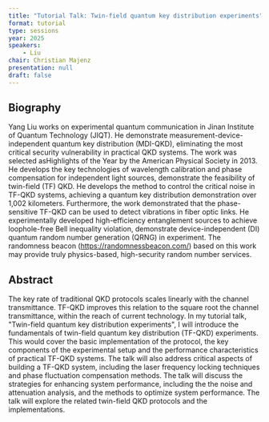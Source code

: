 ```yaml
---
title: "Tutorial Talk: Twin-field quantum key distribution experiments"
format: tutorial
type: sessions
year: 2025
speakers:
    - Liu
chair: Christian Majenz
presentation: null
draft: false
---
```


## Biography

Yang Liu works on experimental quantum communication in Jinan Institute of Quantum Technology (JIQT). He demonstrate measurement-device-independent quantum key distribution (MDI-QKD), eliminating the most critical security vulnerability in practical QKD systems. The work was selected asHighlights of the Year by the American Physical Society in 2013. He develops the key technologies of wavelength calibration and phase compensation for independent light sources, demonstrate the feasibility of twin-field (TF) QKD. He develops the method to control the critical noise in TF-QKD systems, achieving a quantum key distribution demonstration over 1,002 kilometers. Furthermore, the work demonstrated that the phase-sensitive TF-QKD can be used to detect vibrations in fiber optic links. He experimentally developed high-efficiency entanglement sources to achieve loophole-free Bell inequality violation, demonstrate device-independent (DI) quantum random number generation (QRNG) in experiment. The randomness beacon (https://randomnessbeacon.com/) based on this work may provide truly physics-based, high-security random number services.

## Abstract

The key rate of traditional QKD protocols scales linearly with the channel transmittance. TF-QKD improves this relation to the square root the channel transmittance, within the reach of current technology. In my tutorial talk, "Twin-field quantum key distribution experiments", I will introduce the fundamentals of twin-field quantum key distribution (TF-QKD) experiments. This would cover the basic implementation of the protocol, the key components of the experimental setup and the performance characteristics of practical TF-QKD systems. The talk will also address critical aspects of building a TF-QKD system, including the laser frequency locking techniques and phase fluctuation compensation methods. The talk will discuss the strategies for enhancing system performance, including the the noise and attenuation analysis, and the methods to optimize system performance. The talk will explore the related twin-field QKD protocols and the implementations.
